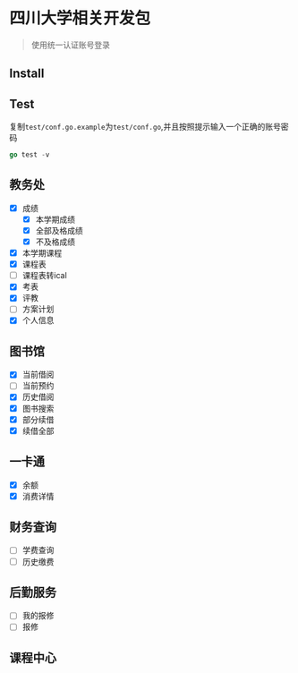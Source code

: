 # 四川大学相关开发包

> 使用统一认证账号登录

## Install

## Test

复制`test/conf.go.example`为`test/conf.go`,并且按照提示输入一个正确的账号密码
```go
go test -v
```

## 教务处
- [x] 成绩
    - [x] 本学期成绩
    - [x] 全部及格成绩
    - [x] 不及格成绩
- [x] 本学期课程
- [x] 课程表
- [ ] 课程表转ical
- [x] 考表
- [x] 评教
- [ ] 方案计划
- [x] 个人信息 

## 图书馆

- [x] 当前借阅
- [ ] 当前预约
- [x] 历史借阅
- [x] 图书搜索
- [x] 部分续借
- [x] 续借全部

## 一卡通

- [x] 余额
- [x] 消费详情

## 财务查询

- [ ] 学费查询
- [ ] 历史缴费

## 后勤服务

- [ ] 我的报修
- [ ] 报修

## 课程中心

